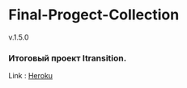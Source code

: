 # Final-Progect-Collection

v.1.5.0

### Итоговый проект Itransition.


Link : [Heroku](https://project-collections.herokuapp.com/)